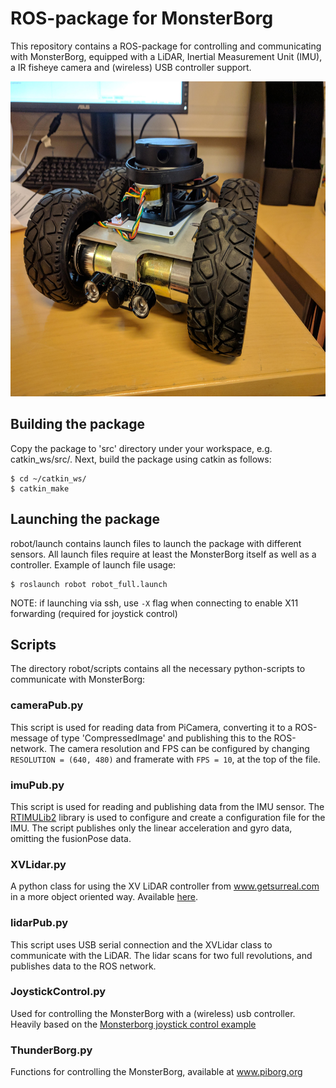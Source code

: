 # ROS-package for MonsterBorg
This repository contains a ROS-package for controlling and communicating with MonsterBorg, equipped with a LiDAR, Inertial Measurement Unit (IMU), a IR fisheye camera and (wireless) USB controller support.

<img src="images/MBorg.jpg" alt="MonsterBorg equipped with 
Lidar/IMU/Camera"
title="MonsterBorg equipped with Lidar/IMU/Camera" width="672" height="504"/>

## Building the package
Copy the package to 'src' directory under your workspace, e.g. catkin_ws/src/. Next, build the package using catkin as follows:

```console
$ cd ~/catkin_ws/
$ catkin_make
```
## Launching the package
robot/launch contains launch files to launch the package with different sensors. All launch files require at least the MonsterBorg itself as well as a controller.
Example of launch file usage:

```console
$ roslaunch robot robot_full.launch
```
NOTE: if launching via ssh, use ```-X``` flag when connecting to enable X11 forwarding (required for joystick control)

## Scripts
The directory robot/scripts contains all the necessary python-scripts to communicate with MonsterBorg:
### cameraPub.py
This script is used for reading data from PiCamera, converting it to a ROS-message of type 'CompressedImage' and publishing this to the ROS-network. The camera resolution and FPS can be configured by changing ```RESOLUTION = (640, 480)``` and framerate with ```FPS = 10```, at the top of the file. 
### imuPub.py
This script is used for reading and publishing data from the IMU sensor. The [RTIMULib2](https://github.com/RTIMULib/RTIMULib2) library is used to configure and create a configuration file for the IMU. The script publishes only the linear acceleration and gyro data, omitting the fusionPose data.
### XVLidar.py
A python class for using the XV LiDAR controller from www.getsurreal.com in a more object oriented way. Available [here](https://github.com/tapioho/XVLidar).
### lidarPub.py
This script uses USB serial connection and the XVLidar class to communicate with the LiDAR. The lidar scans for two full revolutions, and publishes data to the ROS network.
### JoystickControl.py
Used for controlling the MonsterBorg with a (wireless) usb controller. Heavily based on the [Monsterborg joystick control example](https://www.piborg.org/blog/build/monsterborg-build/monsterborg-examples-joystick-control)
### ThunderBorg.py
Functions for controlling the MonsterBorg, available at www.piborg.org
